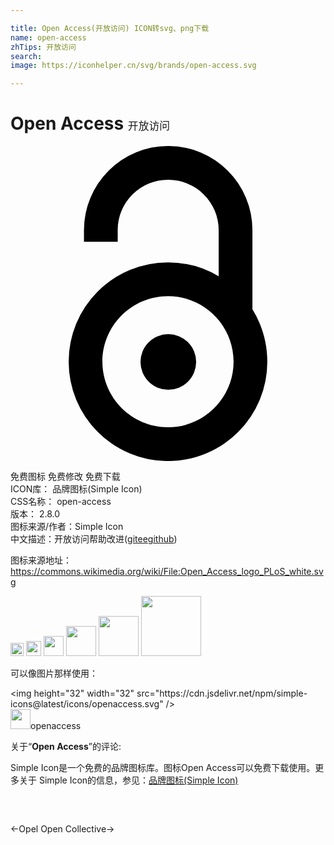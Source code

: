 ```yaml
---

title: Open Access(开放访问) ICON转svg、png下载
name: open-access
zhTips: 开放访问
search: 
image: https://iconhelper.cn/svg/brands/open-access.svg

---
```


# Open Access  <small style="font-size: 60%;font-weight: 100">开放访问</small>

<div id="svg" class="svg-wrap">
<svg role="img" viewBox="0 0 24 24" xmlns="http://www.w3.org/2000/svg"><title>Open Access icon</title><path d="M18.972 13.487a7.56 7.56 0 0 0-.54-1.043V6.416a6.376 6.376 0 0 0-1.88-4.536A6.375 6.375 0 0 0 12.016 0h-.002a6.375 6.375 0 0 0-4.536 1.878 6.376 6.376 0 0 0-1.88 4.538v.877h2.57v-.877c0-1.027.4-1.993 1.127-2.72a3.822 3.822 0 0 1 2.72-1.126 3.852 3.852 0 0 1 3.847 3.846v3.508A7.52 7.52 0 0 0 12 8.866a7.54 7.54 0 0 0-5.35 2.216 7.54 7.54 0 0 0-2.217 5.35 7.54 7.54 0 0 0 2.216 5.35A7.54 7.54 0 0 0 12 24.002a7.54 7.54 0 0 0 5.35-2.216 7.54 7.54 0 0 0 2.217-5.351c0-1.021-.2-2.012-.595-2.946zM12 21.43c-2.755 0-4.997-2.242-4.997-4.997S9.245 11.436 12 11.436s4.997 2.241 4.997 4.997S14.755 21.43 12 21.43zm2.145-4.974a2.12 2.12 0 1 1-4.24 0 2.12 2.12 0 0 1 4.24 0z"/></svg>
</div>
<detail full-name='open-access'></detail>

<div class="detail-page">
<p>
<span><span class="badge-success badge">免费图标</span> <span class="badge-success badge">免费修改</span>  <span class="badge-success badge">免费下载</span> </span>
<br/>
<span>
ICON库：
<span class="badge-secondary badge">品牌图标(Simple Icon)</span> 
</span>
<br/>
<span>
CSS名称：
<span class="badge-secondary badge">open-access</span> 
</span>

<br/>
<span>
版本：
<span class="badge-secondary badge">2.8.0</span> 
</span>
<br/>
<span>图标来源/作者：<span class="badge-light badge">Simple Icon</span></span> 
<br/>
<span class="zh-detail">中文描述：<span class="badge-primary badge">开放访问</span><span class="help-link"><span>帮助改进</span>(<a href="https://gitee.com/liuwave/icon-helper/edit/master/json/brands/open-access.json" target="_blank" rel="noopener noreferrer">gitee</a><a href="https://github.com/liuwave/icon-helper/edit/master/json/brands/open-access.json" target="_blank" rel="noopener noreferrer">github</a></span>)</span><br/>
</p>
</div><div class="description description alert alert-light"><p>图标来源地址：<a href="https://commons.wikimedia.org/wiki/File:Open_Access_logo_PLoS_white.svg" target="_blank" rel="noopener noreferrer">https://commons.wikimedia.org/wiki/File:Open_Access_logo_PLoS_white.svg</a></p></div>
<div class="alert alert-dark">
<img height="21" width="21" src="https://cdn.jsdelivr.net/npm/simple-icons@latest/icons/openaccess.svg" />
<img height="24" width="24" src="https://cdn.jsdelivr.net/npm/simple-icons@latest/icons/openaccess.svg" />
<img height="32" width="32" src="https://cdn.jsdelivr.net/npm/simple-icons@latest/icons/openaccess.svg" />
<img height="48" width="48" src="https://cdn.jsdelivr.net/npm/simple-icons@latest/icons/openaccess.svg" />
<img height="64" width="64" src="https://cdn.jsdelivr.net/npm/simple-icons@latest/icons/openaccess.svg" />
<img height="96" width="96" src="https://cdn.jsdelivr.net/npm/simple-icons@latest/icons/openaccess.svg" />

</div>
<div>
  <p>可以像图片那样使用：    
  </p>
  <div class="alert alert-primary" style="font-size: 14px">
    &lt;img height="32" width="32" src="https://cdn.jsdelivr.net/npm/simple-icons@latest/icons/openaccess.svg" /&gt;
    <copy-btn content='<img height="32" width="32" src="https://cdn.jsdelivr.net/npm/simple-icons@latest/icons/openaccess.svg" />'></copy-btn>
  </div>
  <div class="alert alert-secondary">
    <img height="32" width="32" src="https://cdn.jsdelivr.net/npm/simple-icons@latest/icons/openaccess.svg" />openaccess
    <copy-btn content="openaccess" btn-title="复制图标名称"></copy-btn>
  </div>
</div>
<div class="icon-detail__container">
<p>关于“<b>Open Access</b>”的评论:</p>
</div>
<Vssue title="关于“Open Access”的评论" />
<div><p>Simple Icon是一个免费的品牌图标库。图标Open Access可以免费下载使用。更多关于  Simple Icon的信息，参见：<a target="_blank" href="https://iconhelper.cn/brands.html">品牌图标(Simple Icon)</a>
</p></div>


<div style="padding:2rem 0 " class="page-nav"><p class="inner"><span class="prev">←<router-link to="/icon/opel.html">Opel</router-link></span> <span class="next"><router-link to="/icon/open-collective.html">Open Collective</router-link>→</span></p></div>
